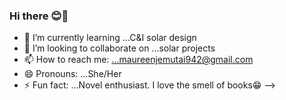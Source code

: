 ### Hi there 😊👋
- 🌱 I’m currently learning ...C&I solar design
- 👯 I’m looking to collaborate on ...solar projects
- 📫 How to reach me: ...maureenjemutai942@gmail.com
- 😄 Pronouns: ...She/Her
- ⚡ Fun fact: ...Novel enthusiast. I love the smell of books😁
-->
